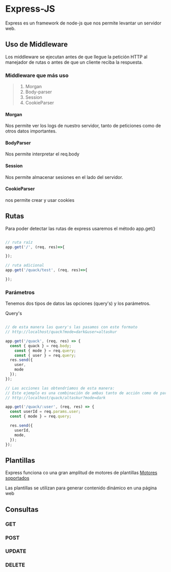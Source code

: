 # Express-JS

Express es un framework de node-js que nos permite levantar un servidor web.

## Uso de Middleware

Los middleware se ejecutan antes de que llegue la petición HTTP al manejador de rutas
o antes de que un cliente reciba la respuesta.

### Middleware que más uso

> 1. Morgan
> 2. Body-parser
> 3. Session
> 4. CookieParser

#### Morgan

Nos permite ver los logs de nuestro servidor, tanto de peticiones como de otros datos importantes.

#### BodyParser

Nos permite interpretar el req.body

#### Session

Nos permite almacenar sesiones en el lado del servidor.

#### CookieParser

nos permite crear y usar cookies

## Rutas

Para poder detectar las rutas de express usaremos el método app.get()

```JavaScript

// ruta raíz
app.get('/', (req, res)=>{

});

// ruta adicional
app.get('/quack/test', (req, res)=>{

});
```

### Parámetros

Tenemos dos tipos de datos las opciones (query's) y los parámetros.

Query's

```javaScript

// de esta manera las query's las pasamos con este formato
// http://localhost/quack?mode=dark&user=altaskur

app.get('/quack', (req, res) => {
  const { quack } = req.body;
    const { mode } = req.query;
    const { user } = req.query;
  res.send({
    user,
    mode
  });
});

// Las acciones las obtendríamos de esta manera:
// Este ejemplo es una combinación de ambas tanto de acción como de parámetro
// http://localhost/quack/altaskur?mode=dark

app.get('/quack/:user', (req, res) => {
  const userId = req.params.user;
  const { mode } = req.query;

  res.send({
    userId,
    mode,
  });
});
```

## Plantillas

Express funciona co una gran amplitud de motores de plantillas [Motores soportados](https://expressjs.com/en/resources/template-engines.html)

Las plantillas se utilizan para generar contenido dinámico en una página web

## Consultas

### GET

### POST

### UPDATE

### DELETE
